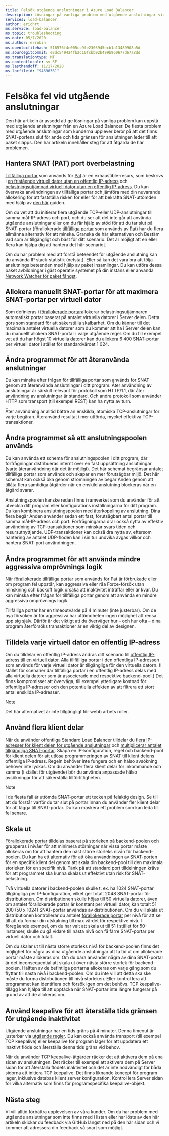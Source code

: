 ```yaml
---
title: Felsök utgående anslutningar i Azure Load Balancer
description: Lösningar på vanliga problem med utgående anslutningar via Azure Load Balancer.
services: load-balancer
author: erichrt
ms.service: load-balancer
ms.topic: troubleshooting
ms.date: 05/7/2020
ms.author: errobin
ms.openlocfilehash: 516576f4e005cc9fe2303945ecb1a13489908a5d
ms.sourcegitcommit: e2dc549424fb2c10fcbb92b499b960677d67a8dd
ms.translationtype: MT
ms.contentlocale: sv-SE
ms.lasthandoff: 11/17/2020
ms.locfileid: "94696361"
---
```

# <a name="troubleshooting-outbound-connections-failures"></a><a name="obconnecttsg"></a> Felsöka fel vid utgående anslutningar

Den här artikeln är avsedd att ge lösningar på vanliga problem kan uppstå med utgående anslutningar från en Azure Load Balancer. De flesta problem med utgående anslutningar som kunderna upplever beror på att det finns SNAT-portens slut för ande och tids gränsen för anslutningen leder till att paket släpps. Den här artikeln innehåller steg för att åtgärda de här problemen.

## <a name="managing-snat-pat-port-exhaustion"></a><a name="snatexhaust"></a> Hantera SNAT (PAT) port överbelastning
[Tillfälliga portar](load-balancer-outbound-connections.md) som används för [Pat](load-balancer-outbound-connections.md) är en exhaustible-resurs, som beskrivs i [en fristående virtuell dator utan en offentlig IP-adress](load-balancer-outbound-connections.md) och [belastningsutjämnad virtuell dator utan en offentlig IP-adress](load-balancer-outbound-connections.md). Du kan övervaka användningen av tillfälliga portar och jämföra med din nuvarande allokering för att fastställa risken för eller för att bekräfta SNAT-uttömden med hjälp av [den här](./load-balancer-standard-diagnostics.md#how-do-i-check-my-snat-port-usage-and-allocation) guiden.

Om du vet att du initierar flera utgående TCP-eller UDP-anslutningar till samma mål-IP-adress och port, och du ser att det inte går att använda utgående anslutningar eller om du får hjälp av stöd för att du tar slut på SNAT-portar (förallokerade [tillfälliga portar](load-balancer-outbound-connections.md#preallocatedports) som används av [Pat](load-balancer-outbound-connections.md)) har du flera allmänna alternativ för att minska. Granska de här alternativen och Bestäm vad som är tillgängligt och bäst för ditt scenario. Det är möjligt att en eller flera kan hjälpa dig att hantera det här scenariot.

Om du har problem med att förstå beteendet för utgående anslutning kan du använda IP stack-statistik (netstat). Eller så kan det vara bra att följa anslutnings beteenden med hjälp av paket insamlingar. Du kan utföra dessa paket avbildningar i gäst operativ systemet på din instans eller använda [Network Watcher för paket fångst](../network-watcher/network-watcher-packet-capture-manage-portal.md). 

## <a name="manually-allocate-snat-ports-to-maximize-snat-ports-per-vm"></a><a name ="manualsnat"></a>Allokera manuellt SNAT-portar för att maximera SNAT-portar per virtuell dator
Som definieras i [förallokerade portar](load-balancer-outbound-connections.md#preallocatedports)allokerar belastningsutjämnaren automatiskt portar baserat på antalet virtuella datorer i Server delen. Detta görs som standard för att säkerställa skalbarhet. Om du känner till det maximala antalet virtuella datorer som du kommer att ha i Server delen kan du manuellt allokera SNAT-portar i varje utgående regel. Om du till exempel vet att du har högst 10 virtuella datorer kan du allokera 6 400 SNAT-portar per virtuell dator i stället för standardvärdet 1 024. 

## <a name="modify-the-application-to-reuse-connections"></a><a name="connectionreuse"></a>Ändra programmet för att återanvända anslutningar 
Du kan minska efter frågan för tillfälliga portar som används för SNAT genom att återanvända anslutningar i ditt program. Åter användning av anslutningar är särskilt relevant för protokoll som HTTP/1.1, där åter användning av anslutningar är standard. Och andra protokoll som använder HTTP som transport (till exempel REST) kan ha nytta av turn. 

Åter användning är alltid bättre än enskilda, atomiska TCP-anslutningar för varje begäran. Återanvänd resultat i mer utförda, mycket effektiva TCP-transaktioner.

## <a name="modify-the-application-to-use-connection-pooling"></a><a name="connection pooling"></a>Ändra programmet så att anslutningspoolen används
Du kan använda ett schema för anslutningspoolen i ditt program, där förfrågningar distribueras internt över en fast uppsättning anslutningar (varje återanvändning där det är möjligt). Det här schemat begränsar antalet tillfälliga portar som används och skapar en mer förutsägbar miljö. Det här schemat kan också öka genom strömningen av begär Anden genom att tillåta flera samtidiga åtgärder när en enskild anslutning blockeras när en åtgärd svarar.  

Anslutningspoolen kanske redan finns i ramverket som du använder för att utveckla ditt program eller konfigurations inställningarna för ditt program. Du kan kombinera anslutningspoolen med återkoppling av anslutning. Dina flera begär Anden använder sedan ett fast, förutsägbart antal portar till samma mål-IP-adress och port. Förfrågningarna drar också nytta av effektiv användning av TCP-transaktioner som minskar svars tiden och resursutnyttjande. UDP-transaktioner kan också dra nytta av, eftersom hantering av antalet UDP-flöden kan i sin tur undvika avgas villkor och hantera SNAT-port användningen.

## <a name="modify-the-application-to-use-less-aggressive-retry-logic"></a><a name="retry logic"></a>Ändra programmet för att använda mindre aggressiva omprövnings logik
När [förallokerade tillfälliga portar](load-balancer-outbound-connections.md#preallocatedports) som används för [Pat](load-balancer-outbound-connections.md) är förbrukade eller om program fel uppstår, kan aggressiva eller råa Force-försök utan minskning och backoff logik orsaka att inaktivitet inträffar eller är kvar. Du kan minska efter frågan för tillfälliga portar genom att använda en mindre aggressiva omprövnings logik. 

Tillfälliga portar har en timeoutvärde på 4 minuter (inte justerbar). Om de nya försöken är för aggressiva har uttömdheten ingen möjlighet att rensa upp sig själv. Därför är det viktigt att du överväger hur – och hur ofta – dina program återförsöks transaktioner är en viktig del av designen.

## <a name="assign-a-public-ip-to-each-vm"></a><a name="assignilpip"></a>Tilldela varje virtuell dator en offentlig IP-adress
Om du tilldelar en offentlig IP-adress ändras ditt scenario till [offentlig IP-adress till en virtuell dator](load-balancer-outbound-connections.md). Alla tillfälliga portar i den offentliga IP-adressen som används för varje virtuell dator är tillgängliga för den virtuella datorn. (I stället för scenarier där tillfälliga portar i en offentlig IP-adress delas med alla virtuella datorer som är associerade med respektive backend-pool.) Det finns kompromisser att överväga, till exempel ytterligare kostnad för offentliga IP-adresser och den potentiella effekten av att filtrera ett stort antal enskilda IP-adresser.

>[!NOTE] 
>Det här alternativet är inte tillgängligt för webb arbets roller.

## <a name="use-multiple-frontends"></a><a name="multifesnat"></a>Använd flera klient delar
När du använder offentliga Standard Load Balancer tilldelar du [flera IP-adresser för klient delen för utgående anslutningar](load-balancer-outbound-connections.md) och [multiplicerar antalet tillgängliga SNAT-portar](load-balancer-outbound-connections.md#preallocatedports).  Skapa en IP-konfiguration, regel och backend-pool för klient delen för att utlösa programmeringen av SNAT till klient delens offentliga IP-adress.  Regeln behöver inte fungera och en hälso avsökning behöver inte lyckas.  Om du använder flera klient delar för inkommande och samma (i stället för utgående) bör du använda anpassade hälso avsökningar för att säkerställa tillförlitligheten.

>[!NOTE]
>I de flesta fall är uttömda SNAT-portar ett tecken på felaktig design.  Se till att du förstår varför du tar slut på portar innan du använder fler klient delar för att lägga till SNAT-portar.  Du kan maskera ett problem som kan leda till fel senare.

## <a name="scale-out"></a><a name="scaleout"></a>Skala ut
[Förallokerade portar](load-balancer-outbound-connections.md#preallocatedports) tilldelas baserat på storleken på backend-poolen och grupperas i nivåer för att minimera störningar när vissa portar måste allokeras om för att hantera den näst större storleks nivån för backend-poolen.  Du kan ha ett alternativ för att öka användningen av SNAT-porten för en specifik klient del genom att skala din backend-pool till den maximala storleken för en specifik nivå.  Tänk på att standard port tilldelningen krävs för att programmet ska kunna skalas ut effektivt utan risk för SNAT-belastning.

Två virtuella datorer i backend-poolen skulle t. ex. ha 1024 SNAT-portar tillgängliga per IP-konfiguration, vilket ger totalt 2048 SNAT-portar för distributionen.  Om distributionen skulle höjas till 50 virtuella datorer, även om antalet förallokerade portar är konstant per virtuell dator, kan totalt 51 200 (50 x 1024) SNAT-portar användas av distributionen.  Om du vill skala ut distributionen kontrollerar du antalet [förallokerade portar](load-balancer-outbound-connections.md#preallocatedports) per nivå för att se till att du formar din utskalning till max värdet för respektive nivå.  I föregående exempel, om du har valt att skala ut till 51 i stället för 50-instanser, skulle du gå vidare till nästa nivå och få färre SNAT-portar per virtuell dator och totalt.

Om du skalar ut till nästa större storleks nivå för backend-poolen finns det möjlighet för några av dina utgående anslutningar att ta tid ut om allokerade portar måste allokeras om.  Om du bara använder några av dina SNAT-portar är det inconsequential att skala ut över nästa större storlek för backend-poolen.  Hälften av de befintliga portarna allokeras om varje gång som du flyttar till nästa nivå i backend-poolen.  Om du inte vill att detta ska ske måste du forma distributionen till nivå storleken.  Eller kontrol lera att programmet kan identifiera och försök igen om det behövs.  TCP keepalive-tillägg kan hjälpa till att upptäcka när SNAT-portar inte längre fungerar på grund av att de allokeras om.

## <a name="use-keepalives-to-reset-the-outbound-idle-timeout"></a><a name="idletimeout"></a>Använd keepalive för att återställa tids gränsen för utgående inaktivitet
Utgående anslutningar har en tids gräns på 4 minuter. Denna timeout är justerbar via [utgående regler](outbound-rules.md). Du kan också använda transport (till exempel TCP keepalive) eller keepalive för program lager för att uppdatera ett inaktivt flöde och återställa denna tids gräns vid behov.  

När du använder TCP keepalive-åtgärder räcker det att aktivera dem på ena sidan av anslutningen. Det räcker till exempel att aktivera dem på Server sidan för att återställa flödets inaktivitet och det är inte nödvändigt för båda sidorna att initiera TCP keepalive.  Det finns liknande koncept för program lager, inklusive databas klient server konfiguration.  Kontrol lera Server sidan för vilka alternativ som finns för programspecifika keepalive-objekt.

## <a name="next-steps"></a>Nästa steg
Vi vill alltid förbättra upplevelsen av våra kunder. Om du har problem med utgående anslutningar som inte finns med i listan eller har lösts av den här artikeln skickar du feedback via GitHub längst ned på den här sidan och vi kommer att adressera din feedback så snart som möjligt.